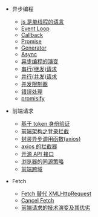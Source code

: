 - 异步编程

  - [js 是单线程的语言](Async/Single-thread.md)
  - [Event Loop](Async/EventLoop.md)
  - [Callback](Async/callback.md)
  - [Promise](Async/promise-Syntax.md)
  - [Generator](Async/Generator.md)
  - [Async](Async/Async-Await.md)
  - [异步编程的演变](Async/Evolution-process.md)
  - [串行(继发)请求](Async/Queue.md)
  - [并行(并发)请求](Async/concurrency.md)
  - [并发限制器](Async/concurrency-limit.md)
  - [错误处理](Async/error-handling.md)
  - [promisify](Async/convert-callbacks-to-promises.md)

- 前端请求

  - [基于 token 身份验证](Async/token.md)
  - [前端架构之登录拦截](Async/axios-interceptor.md)
  - [封装异步调用函数(axios)](Async/asyn-axios.md)
  - [axios 的拦截器](Async/axios-interceptors.md)
  - [开源 API 接口](Async/open-api.md)
  - [浏览器的同源策略](Async/Same-origin_policy.md)
  - [前端跨域](Async/Cross-Domain.md)

- Fetch

  - [Fetch 替代 XMLHttpRequest](Async/fetch.md)
  - [Cancel Fetch](Async/how-to-cancel-a-fetch-request.md)
  - [前端请求的技术演变及其优劣](Async/fe-request-evolution.md)


  <!-- 
  
  - [promise.then chain](Async/promise-chain.md) 
  - [Promise.race 多个异步调用](Async/Promise-race.md) 
  - [Promise 并发执行](Async/Promise-Concurrent-exe.md) 
  - [Promise Queue:异步函数顺序执行](Async/Promise-Queue.md) 
  - [promise 继发写法](Async/Promise-Queue.md) 
  
  -->